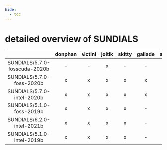 ```yaml
---
hide:
  - toc
---
```


detailed overview of SUNDIALS
=============================

| |donphan|victini|joltik|skitty|gallade|accelgor|swalot|doduo|
| :---: | :---: | :---: | :---: | :---: | :---: | :---: | :---: | :---: |
|SUNDIALS/5.7.0-fosscuda-2020b|-|-|x|-|-|-|-|-|
|SUNDIALS/5.7.0-foss-2020b|x|x|x|x|x|-|x|x|
|SUNDIALS/5.7.0-intel-2020b|x|x|x|x|x|-|x|x|
|SUNDIALS/5.1.0-foss-2019b|x|x|x|x|-|-|x|x|
|SUNDIALS/6.2.0-intel-2021b|x|x|x|x|-|x|x|x|
|SUNDIALS/5.1.0-intel-2019b|x|x|x|x|-|-|-|x|
